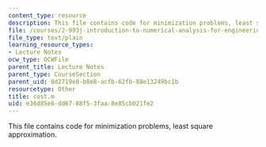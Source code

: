 ```yaml
---
content_type: resource
description: This file contains code for minimization problems, least square approximation.
file: /courses/2-993j-introduction-to-numerical-analysis-for-engineering-13-002j-spring-2005/e36d85e6dd6788f53faa8e85cb021fe2_cost.m
file_type: text/plain
learning_resource_types:
- Lecture Notes
ocw_type: OCWFile
parent_title: Lecture Notes
parent_type: CourseSection
parent_uid: 0d2719e8-b8e8-acfb-62fb-88e13249bc1b
resourcetype: Other
title: cost.m
uid: e36d85e6-dd67-88f5-3faa-8e85cb021fe2
---
```

This file contains code for minimization problems, least square approximation.

